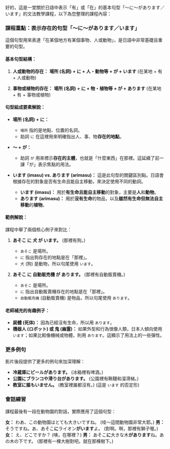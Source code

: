 好的，這是一堂關於日語中表示「有」或「在」的基本句型「～に～があります／います」的文法教學課程，以下為您整理的課程內容：

### **課程重點：表示存在的句型「～に～があります／います」**

這個句型用來表達「在某個地方有某個事物、人或動物」，是日語中非常基礎且重要的句型。

#### **基本句型結構：**

1.  **人或動物的存在：**
    **場所 (名詞) + に + 人・動物等 + が + います**
    (在某地 + 有 + 人或動物)

2.  **事物或植物的存在：**
    **場所 (名詞) + に + 物・植物等 + が + あります**
    (在某地 + 有 + 事物或植物)

#### **句型組成要素解說：**

*   **場所 (名詞) + に：**
    *   `場所` 指的是地點、位置的名詞。
    *   助詞 `に` 在這裡用來明確指出人、事、物**存在的地點**。

*   **～ + が：**
    *   助詞 `が` 用來標示**存在的主體**，也就是「什麼東西」在那裡。這延續了前一課「が」表示焦點的用法。

*   **います (imasu) vs. あります (arimasu)：**
    這是此句型的關鍵區別點。日語會根據存在的對象是否有生命且能自主移動，來決定使用不同的動詞。
    *   **います (imasu)：** 用於**有生命且能自主移動**的對象，主要是**人**和**動物**。
    *   **あります (arimasu)：** 用於**沒有生命**的物品，以及**雖然有生命但無法自主移動**的**植物**。

#### **範例解說：**

課程中舉了兩個核心例子來對比：

1.  **あそこ に 犬 が います。** (那裡有狗。)
    *   `あそこ` 是場所。
    *   `に` 指出狗存在的地點是在「那裡」。
    *   `犬` (狗) 是動物，所以句尾使用 `います`。

2.  **あそこ に 自動販売機 が あります。** (那裡有自動販賣機。)
    *   `あそこ` 是場所。
    *   `に` 指出自動販賣機存在的地點是在「那裡」。
    *   `自動販売機` (自動販賣機) 是物品，所以句尾使用 `あります`。

#### **老師補充的有趣例子：**

*   **屍體 (死体)：** 因為已經沒有生命，所以用 `あります`。
*   **機器人 (ロボット) 或 鬼 (幽霊)：** 如果外型和行為很像人類，日本人傾向使用 `います`；如果比較像機械或物體，則用 `あります`。這顯示了用法上的一些彈性。

### **更多例句**

影片後段提供了更多的例句來加深理解：

*   **冷蔵庫にビールがあります。** (冰箱裡有啤酒。)
*   **公園にブランコや滑り台があります。** (公園裡有鞦韆和溜滑梯。)
*   **教室に誰もいません。** (教室裡誰都沒有。) (這是 `います` 的否定形)

### **會話練習**

課程最後有一段在動物園的對話，實際應用了這個句型：

**女：** わあ、この動物園はとても大きいですね。 (哇～這間動物園非常大耶。)
**男：** そうですね。あ、あそこ**に**ライオン**がいます**よ。 (對啊。啊，那裡有獅子喔。)
**女：** え、どこですか？ (咦，在哪裡？)
**男：** あそこ**に**大きな木**があります**ね。あの木の下です。 (那裡有一棵大樹對吧。就在那棵樹下。)
